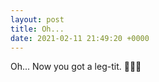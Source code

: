 ```yaml
---
layout: post
title: Oh...
date: 2021-02-11 21:49:20 +0000
---
```


Oh...
Now you got a leg-tit. 🦵🍈🍈

